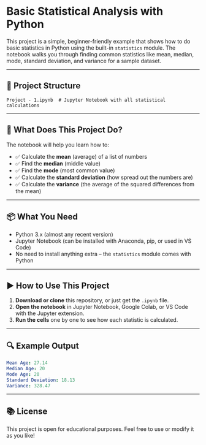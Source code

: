 # Basic Statistical Analysis with Python

This project is a simple, beginner-friendly example that shows how to do basic statistics in Python using the built-in `statistics` module. The notebook walks you through finding common statistics like mean, median, mode, standard deviation, and variance for a sample dataset.

---

## 📁 Project Structure

```
Project - 1.ipynb  # Jupyter Notebook with all statistical calculations
```

---

## 📌 What Does This Project Do?

The notebook will help you learn how to:

- ✅ Calculate the **mean** (average) of a list of numbers
- ✅ Find the **median** (middle value)
- ✅ Find the **mode** (most common value)
- ✅ Calculate the **standard deviation** (how spread out the numbers are)
- ✅ Calculate the **variance** (the average of the squared differences from the mean)

---

## 📦 What You Need

- Python 3.x (almost any recent version)
- Jupyter Notebook (can be installed with Anaconda, pip, or used in VS Code)
- No need to install anything extra – the `statistics` module comes with Python

---

## ▶️ How to Use This Project

1. **Download or clone** this repository, or just get the `.ipynb` file.
2. **Open the notebook** in Jupyter Notebook, Google Colab, or VS Code with the Jupyter extension.
3. **Run the cells** one by one to see how each statistic is calculated.

---

## 🔍 Example Output

```yaml
Mean Age: 27.14
Median Age: 20
Mode Age: 20
Standard Deviation: 18.13
Variance: 328.47
```

---

## 📚 License

This project is open for educational purposes. Feel free to use or modify it as you like!
